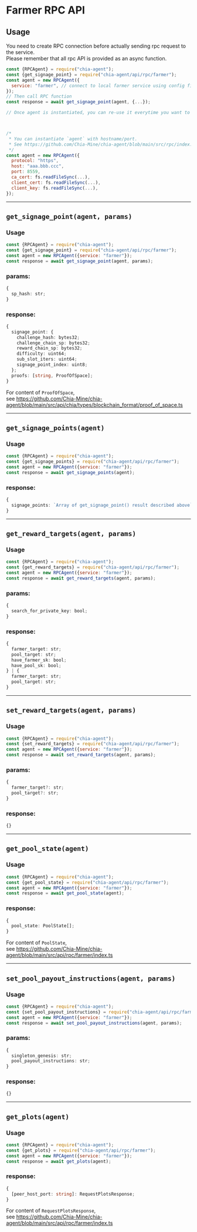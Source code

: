 # Farmer RPC API

## Usage
You need to create RPC connection before actually sending rpc request to the service.  
Please remember that all rpc API is provided as an async function.
```js
const {RPCAgent} = require("chia-agent");
const {get_signage_point} = require("chia-agent/api/rpc/farmer");
const agent = new RPCAgent({
  service: "farmer", // connect to local farmer service using config file.
});
// Then call RPC function
const response = await get_signage_point(agent, {...});

// Once agent is instantiated, you can re-use it everytime you want to request farmer API.



/*
 * You can instantiate `agent` with hostname/port.
 * See https://github.com/Chia-Mine/chia-agent/blob/main/src/rpc/index.ts
 */
const agent = new RPCAgent({
  protocol: "https",
  host: "aaa.bbb.ccc",
  port: 8559,
  ca_cert: fs.readFileSync(...),
  client_cert: fs.readFileSync(...),
  client_key: fs.readFileSync(...),
});
```

---

## `get_signage_point(agent, params)`
### Usage
```js
const {RPCAgent} = require("chia-agent");
const {get_signage_point} = require("chia-agent/api/rpc/farmer");
const agent = new RPCAgent({service: "farmer"});
const response = await get_signage_point(agent, params);
```
### params:
```typescript
{
  sp_hash: str;
}
```
### response:
```typescript
{
  signage_point: {
    challenge_hash: bytes32;
    challenge_chain_sp: bytes32;
    reward_chain_sp: bytes32;
    difficulty: uint64;
    sub_slot_iters: uint64;
    signage_point_index: uint8;
  };
  proofs: [string, ProofOfSpace];
}
```
For content of `ProofOfSpace`,  
see https://github.com/Chia-Mine/chia-agent/blob/main/src/api/chia/types/blockchain_format/proof_of_space.ts

---

## `get_signage_points(agent)`
### Usage
```js
const {RPCAgent} = require("chia-agent");
const {get_signage_points} = require("chia-agent/api/rpc/farmer");
const agent = new RPCAgent({service: "farmer"});
const response = await get_signage_points(agent);
```
### response:
```typescript
{
  signage_points: `Array of get_signage_point() result described above`;
}
```

---

## `get_reward_targets(agent, params)`
### Usage
```js
const {RPCAgent} = require("chia-agent");
const {get_reward_targets} = require("chia-agent/api/rpc/farmer");
const agent = new RPCAgent({service: "farmer"});
const response = await get_reward_targets(agent, params);
```
### params:
```typescript
{
  search_for_private_key: bool;
}
```
### response:
```typescript
{
  farmer_target: str;
  pool_target: str;
  have_farmer_sk: bool;
  have_pool_sk: bool;
} | {
  farmer_target: str;
  pool_target: str;
}
```

---

## `set_reward_targets(agent, params)`
### Usage
```js
const {RPCAgent} = require("chia-agent");
const {set_reward_targets} = require("chia-agent/api/rpc/farmer");
const agent = new RPCAgent({service: "farmer"});
const response = await set_reward_targets(agent, params);
```
### params:
```typescript
{
  farmer_target?: str;
  pool_target?: str;
}
```
### response:
```typescript
{}
```

---

## `get_pool_state(agent)`
### Usage
```js
const {RPCAgent} = require("chia-agent");
const {get_pool_state} = require("chia-agent/api/rpc/farmer");
const agent = new RPCAgent({service: "farmer"});
const response = await get_pool_state(agent);
```
### response:
```typescript
{
  pool_state: PoolState[];
}
```
For content of `PoolState`,  
see https://github.com/Chia-Mine/chia-agent/blob/main/src/api/rpc/farmer/index.ts

---

## `set_pool_payout_instructions(agent, params)`
### Usage
```js
const {RPCAgent} = require("chia-agent");
const {set_pool_payout_instructions} = require("chia-agent/api/rpc/farmer");
const agent = new RPCAgent({service: "farmer"});
const response = await set_pool_payout_instructions(agent, params);
```
### params:
```typescript
{
  singleton_genesis: str;
  pool_payout_instructions: str;
}
```
### response:
```typescript
{}
```

---

## `get_plots(agent)`
### Usage
```js
const {RPCAgent} = require("chia-agent");
const {get_plots} = require("chia-agent/api/rpc/farmer");
const agent = new RPCAgent({service: "farmer"});
const response = await get_plots(agent);
```
### response:
```typescript
{
  [peer_host_port: string]: RequestPlotsResponse;
}
```
For content of `RequestPlotsResponse`,  
see https://github.com/Chia-Mine/chia-agent/blob/main/src/api/rpc/farmer/index.ts
